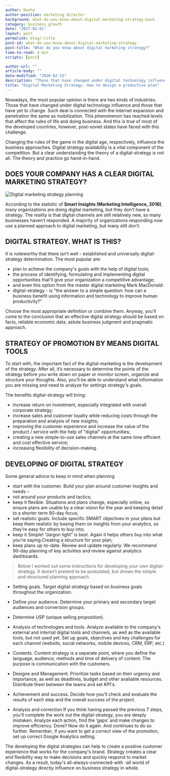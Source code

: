 ```yaml
---
author: Dasha
author-position: marketing director
background: what-do-you-know-about-digital-marketing-strategy-back
category: business_growth
date: "2017-02-01"
layout: post
permalink: blog/:title
post-id: what-do-you-know-about-digital-marketing-strategy
post-title: "What do you know about digital marketing strategy?"
time-to-read: 4 min
scripts: [post]

author-url: ""
article-body: ""
date-modified: "2020-02-25"
description: "Those that have changed under digital technology influence and those that have yet to change"
title: "Digital Marketing Strategy. How to design a productive plan"
---
```


Nowadays, the most popular opinion is there are two kinds of industries. Those that have changed under digital technology influence and those that have yet to change. Such deal is connected with the Internet expansion and penetration the same as mobilization. This phenomenon has reached levels that affect the rules of life and doing business. And this is true of most of the developed countries, however, post-soviet states have faced with this challenge.    


Changing the rules of the game in the digital age, respectively, influence the business approaches. Digital strategy availability is a vital component of the competition. But a clear understanding the theory of a digital-strategy is not all. The theory and practice go hand-in-hand.

## DOES YOUR COMPANY HAS A CLEAR DIGITAL MARKETING STRATEGY?

![Digital marketing strategy planning](https://i.imgur.com/PaJpH8M.jpg)


According to the statistic of **Smart Insights (Marketing Intelligence, 2016)**, many organizations are doing digital marketing, but they don’t have a strategy. The reality is that digital channels are still relatively new, so many businesses haven’t responded. A majority of organizations responding now use a planned approach to digital marketing, but many still don’t.

## DIGITAL STRATEGY. WHAT IS THIS?

It is noteworthy that there isn’t well - established and universally digital-strategy determination. The most popular are:

* plan to achieve the company's goals with the help of digital tools;
* the process of identifying, formulating and implementing digital opportunities that’ll give your organization a competitive advantage;
* and even this option from the master digital marketing Mark MacDonald:
* digital-strategy - is "the answer to a simple question: how can a business benefit using information and technology to improve human productivity?"

Choose the most appropriate definition or combine them. Anyway, you’ll come to the conclusion that an effective digital strategy should be based on facts, reliable economic data, astute business judgment and pragmatic approach.


## STRATEGY OF PROMOTION BY MEANS DIGITAL TOOLS

To start with, the important fact of the  digital-marketing is the development of the strategy. After all, it’s necessary to determine the points of the strategy before you write down on paper or monitor screen, organize and structure your thoughts. Also, you’ll be able to understand what information you are missing and need to analyze for settings strategy's goals.

The benefits digital-strategy will bring:

* increase return on investment, especially integrated with overall corporate strategy;
* increase sales and customer loyalty while reducing costs through the preparation and analysis of new insights;
* improving the customer experience and increase the value of the product / service with the help of "digital" opportunities;
* creating a new simple-to-use sales channels at the same time efficient and cost effective service;
* increasing flexibility of decision-making.

## DEVELOPING OF DIGITAL STRATEGY

Some general advice to keep in mind when planning
* start with the customer. Build your plan around customer insights and needs –
* not around your products and tactics;
* keep it flexible. Situations and plans change, especially online, so ensure plans are usable by a clear vision for the year and keeping detail to a shorter term 90-day focus;
* set realistic goals. Include specific SMART objectives in your plans but keep them realistic by basing them on insights from your analytics, so they’re easy for others to buy into;
* keep it Simple! “Jargon light” is best. Again it helps others buy into what you’re saying.Creating a structure for your plan;
* keep plans up-to-date. Review and update regularly. We recommend 90-day planning of key activities and review against analytics dashboards.

> Below I worked out some instructions for developing your own digital-strategy. It doesn’t pretend to be postulated, but shows the simple and structured planning approach.

* Setting goals. Target digital-strategy based on business goals throughout the organization.

* Define your audience. Determine your primary and secondary target audiences and conversion groups.

* Determine USP (unique selling proposition).

* Analysis of technologies and tools. Analyze available to the company's external and internal digital tools and channels, as well as the available tools, but not used yet. Set up goals, objectives and key challenges for each channel (website, social networks, mobile devices, CRM, ERP, etc.)

* Contents. Content strategy is a separate point, where you define the language, audience, methods and time of delivery of content. The purpose is communication with the customers.

* Designe and Management. Prioritize tasks based on their urgency and importance, as well as deadlines, budget and other available resources. Distribute them between the teams and set KPI's.

* Achievement and success. Decide how you’ll check and evaluate the results of each step and the overall success of the project.

* Analysis and correction If you think having passed the previous 7 steps, you’ll complete the work out the digital-strategy, you are deeply mistaken. Analyze each action, find the ‘gaps’ and make changes to improve efficiency. Done? Now do it again. And continues to do so further. Remember, if you want to get a correct view of the promotion, set up correct Google Analytics setting. 

The developing the digital strategies can help to create a positive customer experience that works for the company's brand. Strategy creates a clear and flexibility way to make decisions and quickly respond to market changes. As a result, today's all-always-connected-with -all world of digital-strategy directly influence on business strategy in whole.
